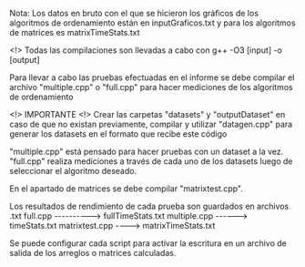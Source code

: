 Nota: Los datos en bruto con el que se hicieron los gráficos de los algoritmos de ordenamiento están en inputGraficos.txt y para los algoritmos de matrices es matrixTimeStats.txt

<!>  Todas las compilaciones son llevadas a cabo con g++ -O3 [input] -o [output]

Para llevar a cabo las pruebas efectuadas en el informe se debe compilar el archivo "multiple.cpp" o "full.cpp" para hacer mediciones de los algoritmos de ordenamiento
    
<!> IMPORTANTE <!>
Crear las carpetas "datasets" y "outputDataset" en caso de que no existan previamente,
compilar y utilizar "datagen.cpp" para generar los datasets en el formato que recibe este código 

"multiple.cpp" está pensado para hacer pruebas con un dataset a la vez.
"full.cpp" realiza mediciones a través de cada uno de los datasets luego de seleccionar el algoritmo deseado.

En el apartado de matrices se debe compilar "matrixtest.cpp".

Los resultados de rendimiento de cada prueba son guardados en archivos .txt
full.cpp ----------> fullTimeStats.txt
multiple.cpp ------> timeStats.txt
matrixtest.cpp ----> matrixTimeStats.txt

Se puede configurar cada script para activar la escritura en un archivo de salida de los arreglos o matrices calculadas.

